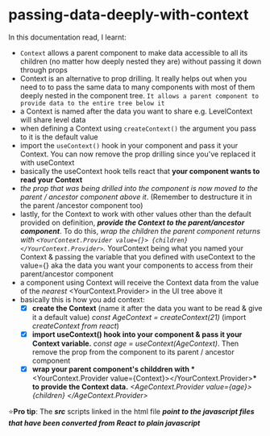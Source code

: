# passing-data-deeply-with-context

In this documentation read, I learnt:

- `Context` allows a parent component to make data accessible to all its children (no matter how deeply nested they are) without passing it down through props
- Context is an alternative to prop drilling. It really helps out when you need to to pass the same data to many components with most of them deeply nested in the component tree. `It allows a parent component to provide data to the entire tree below it`
- a Context is named after the data you want to share e.g. LevelContext will share level data
- when defining a Context using `createContext()` the argument you pass to it is the default value
- import the `useContext()` hook in your component and pass it your Context. You can now remove the prop drilling since you've replaced it with useContext
- basically the useContext hook tells react that **your component wants to read your Context**
- _the prop that was being drilled into the component is now moved to the parent / ancestor component above it_. (Remember to destructure it in the parent /ancestor component too)
- lastly, for the Context to work with other values other than the default provided on definition, **_provide the Context to the parent/ancestor component_**. To do this, _wrap the children the parent component returns with `<YourContext.Provider value={}> {children} </YourContext.Provider>`._ YourContext being what you named your Context & passing the variable that you defined with useContext to the value={} aka the data you want your components to access from their parent/ancestor component
- a component using Context will receive the Context data from the value of the _nearest_ <YourContext.Provider> in the UI tree above it
- basically this is how you add context:
  - [x] **create the Context** (name it after the data you want to be read & give it a default value) _const AgeContext = createContext(21)_ (import _createContext from react_)
  - [x] **import useContext() hook into your component & pass it your Context variable.** _const age = useContext(AgeContext)_. Then remove the prop from the component to its parent / ancestor component
  - [x] **wrap your parent component's childdren with \***<YourContext.Provider value={Context}></YourContext.Provider>**\* to provide the Context data.** _<AgeContext.Provider value={age}> {children} </AgeContext.Provider>_

:star:**Pro tip**: The **_src_** scripts linked in the html file **_point to the javascript files that have been converted from React to plain javascript_**
